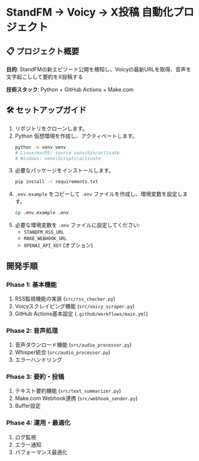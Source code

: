 # StandFM → Voicy → X投稿 自動化プロジェクト

## 📋 プロジェクト概要

**目的**: StandFMの新エピソード公開を検知し、Voicyの最新URLを取得、音声を文字起こしして要約をX投稿する

**技術スタック**: Python + GitHub Actions + Make.com

## 🛠️ セットアップガイド

1.  リポジトリをクローンします。
2.  Python 仮想環境を作成し、アクティベートします。
    ```bash
    python -m venv venv
    # Linux/macOS: source venv/bin/activate
    # Windows: venv\Scripts\activate
    ```
3.  必要なパッケージをインストールします。
    ```bash
    pip install -r requirements.txt
    ```
4.  `.env.example` をコピーして `.env` ファイルを作成し、環境変数を設定します。
    ```bash
    cp .env.example .env
    ```
5.  必要な環境変数を `.env` ファイルに設定してください:
    - `STANDFM_RSS_URL`
    - `MAKE_WEBHOOK_URL`
    - `OPENAI_API_KEY` (オプション)

## 開発手順

### Phase 1: 基本機能
1. RSS監視機能の実装 (`src/rss_checker.py`)
2. Voicyスクレイピング機能 (`src/voicy_scraper.py`)
3. GitHub Actions基本設定 (`.github/workflows/main.yml`)

### Phase 2: 音声処理
1. 音声ダウンロード機能 (`src/audio_processor.py`)
2. Whisper統合 (`src/audio_processor.py`)
3. エラーハンドリング

### Phase 3: 要約・投稿
1. テキスト要約機能 (`src/text_summarizer.py`)
2. Make.com Webhook連携 (`src/webhook_sender.py`)
3. Buffer設定

### Phase 4: 運用・最適化
1. ログ監視
2. エラー通知
3. パフォーマンス最適化
